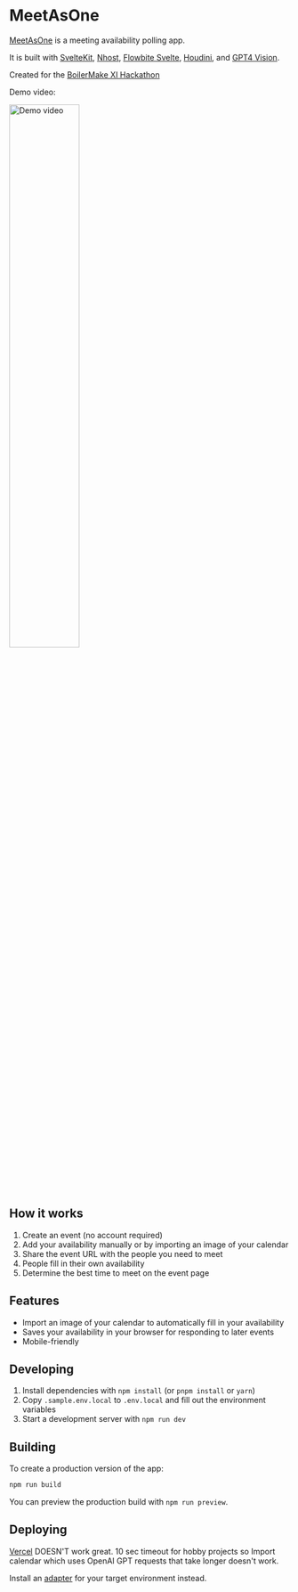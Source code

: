 # MeetAsOne

[MeetAsOne](https://www.meetas.one) is a meeting availability polling app.

It is built with [SvelteKit](https://kit.svelte.dev/), [Nhost](https://nhost.io/), [Flowbite Svelte](https://flowbite-svelte.com), [Houdini](https://houdinigraphql.com), and [GPT4 Vision](https://platform.openai.com/docs/guides/vision).

Created for the [BoilerMake XI Hackathon](https://devpost.com/software/meetasone)

Demo video:

[<img src="https://github.com/MeetAsOne/MeetAsOne/assets/53224922/13b24815-08c7-4208-8a69-8fa653af2ffa" width="50%" alt="Demo video" />](https://www.youtube.com/watch?v=24_jrbWBxLQ)

## How it works

1. Create an event (no account required)
2. Add your availability manually or by importing an image of your calendar
3. Share the event URL with the people you need to meet 
4. People fill in their own availability
5. Determine the best time to meet on the event page

## Features

* Import an image of your calendar to automatically fill in your availability
* Saves your availability in your browser for responding to later events
* Mobile-friendly

## Developing

1. Install dependencies with `npm install` (or `pnpm install` or `yarn`)
2. Copy `.sample.env.local` to `.env.local` and fill out the environment variables
3. Start a development server with `npm run dev`

## Building

To create a production version of the app:

```bash
npm run build
```

You can preview the production build with `npm run preview`.

## Deploying

[Vercel](https://vercel.com) DOESN'T work great. 10 sec timeout for hobby projects so Import calendar which uses OpenAI GPT requests that take longer doesn't work. 

Install an [adapter](https://kit.svelte.dev/docs/adapters) for your target environment instead.
